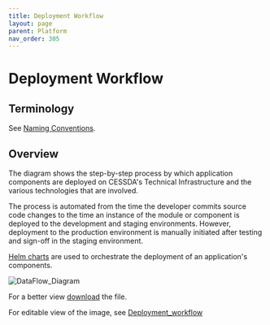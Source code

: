 ```yaml
---
title: Deployment Workflow
layout: page
parent: Platform
nav_order: 305
---
```


# Deployment Workflow

## Terminology

See [Naming Conventions](NamingConventions.md).

## Overview

The diagram shows the step-by-step process by which application components are deployed on
 CESSDA's Technical Infrastructure and the various technologies that are involved.

The process is automated from the time the developer commits source code changes to the time an
 instance of the module or component is deployed to the development and staging environments.
  However, deployment to the production environment is manually initiated after testing and
   sign-off in the staging environment.

[Helm charts](DeployWithHelm.md) are used to orchestrate the deployment of an application's components.

![DataFlow_Diagram](images/DataFlow_Diagram.png)

For a better view [download](images/DataFlow_Diagram.png) the file.

For editable view of the image, see [Deployment_workflow](https://app.diagrams.net/#G1v2HZyK_hI4BqANju7SAgUy140cPqrsmV)
